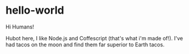 # hello-world

Hi Humans!

Hubot here, I like Node.js and Coffescript (that's what i'm made of!).
I've had tacos on the moon and find them far superior to Earth tacos.
